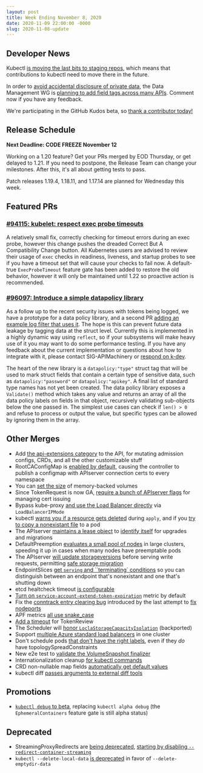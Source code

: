 ```yaml
---
layout: post
title: Week Ending November 8, 2020
date: 2020-11-09 22:00:00 -0000
slug: 2020-11-08-update
---
```


## Developer News

Kubectl [is moving the last bits to staging repos](https://groups.google.com/g/kubernetes-dev/c/tmUnaUQd7uk),
which means that contributions to kubectl need to move there in the future.

In order to [avoid accidental disclosure of private data](https://github.com/kubernetes/enhancements/tree/master/keps/sig-instrumentation/1753-logs-sanitization),
the Data Management WG
is [planning to add field tags across many APIs](https://groups.google.com/g/kubernetes-dev/c/Vbb5dZyduyc).  Comment now
if you have any feedback.

We're participating in the GitHub Kudos beta, so [thank a contributor today!](https://groups.google.com/g/kubernetes-dev/c/dslziTxFvDo)

## Release Schedule

**Next Deadline: CODE FREEZE November 12**

Working on a 1.20 feature?  Get your PRs merged by EOD Thursday, or get delayed
to 1.21.  If you need to postpone, the Release Team can change your milestones.
After this, it's all about getting tests to pass.

Patch releases 1.19.4, 1.18.11, and 1.17.14 are planned for Wednesday this week.

## Featured PRs

### [#94115: kubelet: respect exec probe timeouts](https://github.com/kubernetes/kubernetes/pull/94115)

A relatively small fix, correctly checking for timeout errors during an exec probe, however this change pushes the dreaded Correct But A Compatibility Change button. All Kubernetes users are advised to review their usage of `exec` checks in readiness, liveness, and startup probes to see if you have a timeout set that will cause your checks to fail now. A default-true `ExecProbeTimeout` feature gate has been added to restore the old behavior, however it will only be maintained until 1.22 so proactive action is recommended.

### [#96097: Introduce a simple datapolicy library](https://github.com/kubernetes/kubernetes/pull/96097)

As a follow up to the recent security issues with tokens being logged, we have a prototype for a data policy library, and a second PR [adding an example log filter that uses it](https://github.com/kubernetes/kubernetes/pull/96309). The hope is this can prevent future data leakage by tagging data at the struct level. Currently this is implemented in a highly dynamic way using `reflect`, so if your subsystems will make heavy use of it you may want to do some performance testing. If you have any feedback about the current implementation or questions about how to integrate with it, please contact SIG-APIMachinery or [respond on k-dev](https://groups.google.com/g/kubernetes-dev/c/Vbb5dZyduyc).

The heart of the new library is a `datapolicy:"type"` struct tag that will be used to mark struct fields that contain a certain type of sensitive data, such as `datapolicy:"password"` or `datapolicy:"apikey"`. A final list of standard type names has not yet been created. The data policy library exposes a `Validate()` method which takes any value and returns an array of all the data policy labels on fields in that object, recursively validating sub-objects below the one passed in. The simplest use cases can check if `len() > 0` and refuse to process or output the value, but specific types can be allowed by ignoring them in the array.

## Other Merges

* Add [the api-extensions category](https://github.com/kubernetes/kubernetes/pull/95603) to the API, for mutating admission configs, CRDs, and all the other customizable stuff
* RootCAConfigMap is [enabled by default](https://github.com/kubernetes/kubernetes/pull/96197), causing the controller to publish a configmap with APIserver connection certs to every namespace
* You can [set the size](https://github.com/kubernetes/kubernetes/pull/94444) of memory-backed volumes
* Since TokenRequest is now GA, [require a bunch of APIserver flags](https://github.com/kubernetes/kubernetes/pull/95896) for managing cert issuing
* Bypass kube-proxy [and use the Load Balancer directly](https://github.com/kubernetes/kubernetes/pull/92312) via `LoadBalancerIPMode`
* kubectl [warns you if a resource gets deleted](https://github.com/kubernetes/kubernetes/pull/95544) during `apply`, and if you [try to copy a nonexistant file](https://github.com/kubernetes/kubernetes/pull/90333) to a pod
* The APIserver [maintains a lease object](https://github.com/kubernetes/kubernetes/pull/95533) to [identify itself](https://github.com/kubernetes/enhancements/blob/master/keps/sig-api-machinery/1965-kube-apiserver-identity/README.md) for upgrades and migrations
* DefaultPreemption [evaluates a small pool of nodes](https://github.com/kubernetes/kubernetes/pull/94814) in large clusters, speeding it up in cases when many nodes have preemptable pods
* The APIserver [will update storageversions](https://github.com/kubernetes/kubernetes/pull/93873) before serving write requests, permitting [safe storage migration](https://github.com/kubernetes/enhancements/blob/master/keps/sig-api-machinery/20190802-dynamic-coordinated-storage-version.md)
* EndpointSlices [get `serving` and ``terminating` conditions](https://github.com/kubernetes/kubernetes/pull/92968) so you can distinguish between an endpoint that's nonexistant and one that's shutting down
* etcd healtcheck timeout [is configurable](https://github.com/kubernetes/kubernetes/pull/93244)
* [Turn on `service-account-extend-token-expiration`](https://github.com/kubernetes/kubernetes/pull/96273) metric by default
* Fix the [conntrack entry clearing bug](https://github.com/kubernetes/kubernetes/pull/96251) introduced by the last attempt to [fix nodeports](https://github.com/kubernetes/kubernetes/pull/71573)
* APF metrics [all use snake_case](https://github.com/kubernetes/kubernetes/pull/96236)
* [Add a timeout](https://github.com/kubernetes/kubernetes/pull/96217) for TokenReview
* The Scheduler will [honor `LoclaStorageCapacityIsolation`](https://github.com/kubernetes/kubernetes/pull/96092) (backported)
* Support [multiple Azure standard load balancers](https://github.com/kubernetes/kubernetes/pull/96111) in one cluster
* Don't schedule pods [that don't have the right labels](https://github.com/kubernetes/kubernetes/pull/95812), even if they *do* have topologySpreadConstraints
* New e2e test to [validate the VolumeSnapshot finalizer](https://github.com/kubernetes/kubernetes/pull/95863)
* Internationalization cleanup [for kubectl commands](https://github.com/kubernetes/kubernetes/pull/95439)
* CRD non-nullable map fields [automatically get default values](https://github.com/kubernetes/kubernetes/pull/95423)
* kubectl diff [passes arguments to external diff tools](https://github.com/kubernetes/kubernetes/pull/95292)

## Promotions

* [`kubectl debug` to beta](https://github.com/kubernetes/kubernetes/pull/96138), replacing `kubectl alpha debug` (the `EphemeralContainers` feature gate is still alpha status)

## Deprecated

* StreamingProxyRedirects are [being deprecated](https://github.com/kubernetes/enhancements/issues/1558), [starting by disabling `--redirect-container-streaming`](https://github.com/kubernetes/kubernetes/pull/95935)
* `kubectl --delete-local-data` [is deprecated](https://github.com/kubernetes/kubernetes/pull/95076) in favor of `--delete-emptydir-data`
